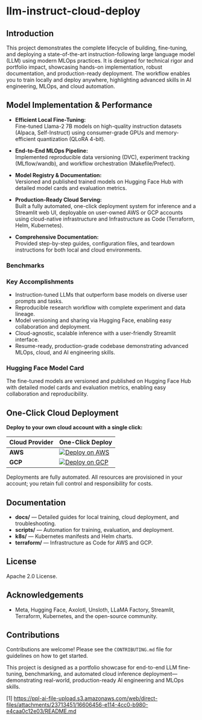 # llm-instruct-cloud-deploy

## Introduction

This project demonstrates the complete lifecycle of building, fine-tuning, and deploying a state-of-the-art instruction-following large language model (LLM) using modern MLOps practices. It is designed for technical rigor and portfolio impact, showcasing hands-on implementation, robust documentation, and production-ready deployment. The workflow enables you to train locally and deploy anywhere, highlighting advanced skills in AI engineering, MLOps, and cloud automation.

## Model Implementation & Performance

- **Efficient Local Fine-Tuning:**  
  Fine-tuned Llama-2 7B models on high-quality instruction datasets (Alpaca, Self-Instruct) using consumer-grade GPUs and memory-efficient quantization (QLoRA 4-bit).

- **End-to-End MLOps Pipeline:**  
  Implemented reproducible data versioning (DVC), experiment tracking (MLflow/wandb), and workflow orchestration (Makefile/Prefect).

- **Model Registry & Documentation:**  
  Versioned and published trained models on Hugging Face Hub with detailed model cards and evaluation metrics.

- **Production-Ready Cloud Serving:**  
  Built a fully automated, one-click deployment system for inference and a Streamlit web UI, deployable on user-owned AWS or GCP accounts using cloud-native infrastructure and Infrastructure as Code (Terraform, Helm, Kubernetes).

- **Comprehensive Documentation:**  
  Provided step-by-step guides, configuration files, and teardown instructions for both local and cloud environments.

### Benchmarks

### Key Accomplishments

- Instruction-tuned LLMs that outperform base models on diverse user prompts and tasks.
- Reproducible research workflow with complete experiment and data lineage.
- Model versioning and sharing via Hugging Face, enabling easy collaboration and deployment.
- Cloud-agnostic, scalable inference with a user-friendly Streamlit interface.
- Resume-ready, production-grade codebase demonstrating advanced MLOps, cloud, and AI engineering skills.

### Hugging Face Model Card

The fine-tuned models are versioned and published on Hugging Face Hub with detailed model cards and evaluation metrics, enabling easy collaboration and reproducibility.

## One-Click Cloud Deployment

**Deploy to your own cloud account with a single click:**

| Cloud Provider | One-Click Deploy |
|----------------|------------------|
| **AWS**        | [![Deploy on AWS](https://img.shields.io/badge/Deploy-AWS-blue?logo=amazon-aws)](https://github.com/llm-instruct-cloud-deploy/actions/workflows/deploy-aws.yml) |
| **GCP**        | [![Deploy on GCP](https://img.shields.io/badge/Deploy-GCP-orange?logo=google-cloud)](https://github.com/llm-instruct-cloud-deploy/actions/workflows/deploy-gcp.yml) |

Deployments are fully automated. All resources are provisioned in your account; you retain full control and responsibility for costs.

## Documentation

- **docs/** — Detailed guides for local training, cloud deployment, and troubleshooting.
- **scripts/** — Automation for training, evaluation, and deployment.
- **k8s/** — Kubernetes manifests and Helm charts.
- **terraform/** — Infrastructure as Code for AWS and GCP.

## License

Apache 2.0 License.

## Acknowledgements

- Meta, Hugging Face, Axolotl, Unsloth, LLaMA Factory, Streamlit, Terraform, Kubernetes, and the open-source community.

## Contributions

Contributions are welcome! Please see the `CONTRIBUTING.md` file for guidelines on how to get started.

This project is designed as a portfolio showcase for end-to-end LLM fine-tuning, benchmarking, and automated cloud inference deployment—demonstrating real-world, production-ready AI engineering and MLOps skills.

[1] https://ppl-ai-file-upload.s3.amazonaws.com/web/direct-files/attachments/23713451/16606456-e114-4cc0-b980-e4caa0c12e03/README.md